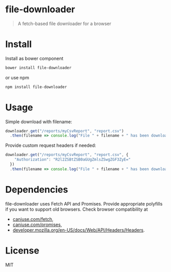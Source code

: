 # file-downloader

> A fetch-based file downloader for a browser

# Install

Install as bower component

```sh
bower install file-downloader
```

or use npm

```sh
npm install file-downloader
```

# Usage

Simple download with filename:
```js
downloader.get("/reports/myCsvReport", "report.csv")
  .then(filename => console.log("File " + filename + " has been downloaded!"));
```

Provide custom request headers if needed:
```js
downloader.get("/reports/myCsvReport", "report.csv", {
    "Authorization": "R2l2ZSBtZSB0aGUgZmlsZSwgZGF3ZyE="
  })
  .then(filename => console.log("File " + filename + " has been downloaded!"));
```

# Dependencies

file-downloader uses Fetch API and Promises. Provide appropriate polyfills if you want to support old browsers. Check
browser compatibility at
* [caniuse.com/fetch](http://caniuse.com/fetch),
* [caniuse.com/promises](http://caniuse.com/promises),
* [developer.mozilla.org/en-US/docs/Web/API/Headers/Headers](https://developer.mozilla.org/en-US/docs/Web/API/Headers/Headers).

# License

MIT

